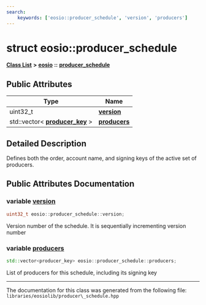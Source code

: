 ```yaml
---
search:
    keywords: ['eosio::producer_schedule', 'version', 'producers']
---
```


# struct eosio::producer\_schedule

[**Class List**](annotated.md) **>** [**eosio**](namespaceeosio.md) **::** [**producer\_schedule**](structeosio_1_1producer__schedule.md)


## Public Attributes

|Type|Name|
|-----|-----|
|uint32\_t|[**version**](structeosio_1_1producer__schedule_a3958be89c877e9249710a8aafa155829.md#1a3958be89c877e9249710a8aafa155829)|
|std::vector< **[producer\_key](structeosio_1_1producer__key.md)** >|[**producers**](structeosio_1_1producer__schedule_a10628b8023f6db90687a54776d15a117.md#1a10628b8023f6db90687a54776d15a117)|


## Detailed Description

Defines both the order, account name, and signing keys of the active set of producers. 
## Public Attributes Documentation

### variable <a id="1a3958be89c877e9249710a8aafa155829" href="#1a3958be89c877e9249710a8aafa155829">version</a>

```cpp
uint32_t eosio::producer_schedule::version;
```


Version number of the schedule. It is sequentially incrementing version number 

### variable <a id="1a10628b8023f6db90687a54776d15a117" href="#1a10628b8023f6db90687a54776d15a117">producers</a>

```cpp
std::vector<producer_key> eosio::producer_schedule::producers;
```


List of producers for this schedule, including its signing key 



----------------------------------------
The documentation for this class was generated from the following file: `libraries/eosiolib/producer\_schedule.hpp`
